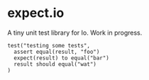 # expect.io
A tiny unit test library for Io. Work in progress.

```io
test("testing some tests", 
  assert equal(result, "foo")
  expect(result) to equal("bar")
  result should equal("wat")
)
```

